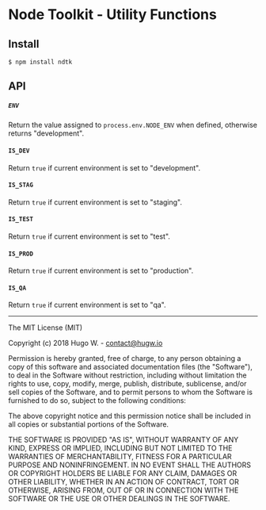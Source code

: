 # Node Toolkit - Utility Functions

## Install

```
$ npm install ndtk
```

## API

##### `ENV`

Return the value assigned to `process.env.NODE_ENV` when defined, otherwise returns "development".

#### `IS_DEV`

Return `true` if current environment is set to "development".

#### `IS_STAG`

Return `true` if current environment is set to "staging".

#### `IS_TEST`

Return `true` if current environment is set to "test".

#### `IS_PROD`

Return `true` if current environment is set to "production".

#### `IS_QA`

Return `true` if current environment is set to "qa".

***

The MIT License (MIT)

Copyright (c) 2018 Hugo W. - contact@hugw.io

Permission is hereby granted, free of charge, to any person obtaining a copy
of this software and associated documentation files (the "Software"), to deal
in the Software without restriction, including without limitation the rights
to use, copy, modify, merge, publish, distribute, sublicense, and/or sell
copies of the Software, and to permit persons to whom the Software is
furnished to do so, subject to the following conditions:

The above copyright notice and this permission notice shall be included in
all copies or substantial portions of the Software.

THE SOFTWARE IS PROVIDED "AS IS", WITHOUT WARRANTY OF ANY KIND, EXPRESS OR
IMPLIED, INCLUDING BUT NOT LIMITED TO THE WARRANTIES OF MERCHANTABILITY,
FITNESS FOR A PARTICULAR PURPOSE AND NONINFRINGEMENT. IN NO EVENT SHALL THE
AUTHORS OR COPYRIGHT HOLDERS BE LIABLE FOR ANY CLAIM, DAMAGES OR OTHER
LIABILITY, WHETHER IN AN ACTION OF CONTRACT, TORT OR OTHERWISE, ARISING FROM,
OUT OF OR IN CONNECTION WITH THE SOFTWARE OR THE USE OR OTHER DEALINGS IN
THE SOFTWARE.
